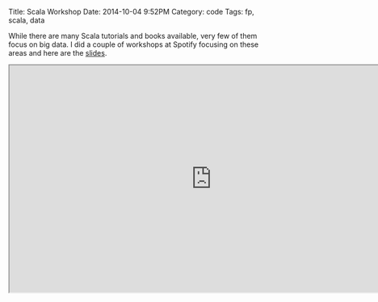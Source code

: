 Title: Scala Workshop
Date: 2014-10-04 9:52PM
Category: code
Tags: fp, scala, data

While there are many Scala tutorials and books available, very few of them focus on big data. I did a couple of workshops at Spotify focusing on these areas and here are the [slides](http://www.lyh.me/slides/workshop.html).

<iframe src="http://www.lyh.me/slides/workshop.html" width="800" height="450"></iframe>
